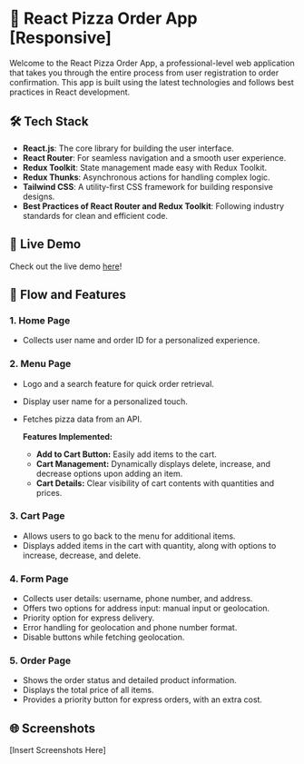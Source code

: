 # 🍕 React Pizza Order App [Responsive]

Welcome to the React Pizza Order App, a professional-level web application that takes you through the entire process from user registration to order confirmation. This app is built using the latest technologies and follows best practices in React development.

## 🛠️ Tech Stack

- **React.js**: The core library for building the user interface.
- **React Router**: For seamless navigation and a smooth user experience.
- **Redux Toolkit**: State management made easy with Redux Toolkit.
- **Redux Thunks**: Asynchronous actions for handling complex logic.
- **Tailwind CSS**: A utility-first CSS framework for building responsive designs.
- **Best Practices of React Router and Redux Toolkit**: Following industry standards for clean and efficient code.

## 🚀 Live Demo

Check out the live demo [here](#)!

## 🌟 Flow and Features

### 1. Home Page

- Collects user name and order ID for a personalized experience.

### 2. Menu Page

- Logo and a search feature for quick order retrieval.
- Display user name for a personalized touch.
- Fetches pizza data from an API.
  
  **Features Implemented:**
  
  - **Add to Cart Button:** Easily add items to the cart.
  - **Cart Management:** Dynamically displays delete, increase, and decrease options upon adding an item.
  - **Cart Details:** Clear visibility of cart contents with quantities and prices.

### 3. Cart Page

- Allows users to go back to the menu for additional items.
- Displays added items in the cart with quantity, along with options to increase, decrease, and delete.

### 4. Form Page

- Collects user details: username, phone number, and address.
- Offers two options for address input: manual input or geolocation.
- Priority option for express delivery.
- Error handling for geolocation and phone number format.
- Disable buttons while fetching geolocation.

### 5. Order Page

- Shows the order status and detailed product information.
- Displays the total price of all items.
- Provides a priority button for express orders, with an extra cost.


## 🌐 Screenshots

[Insert Screenshots Here]

